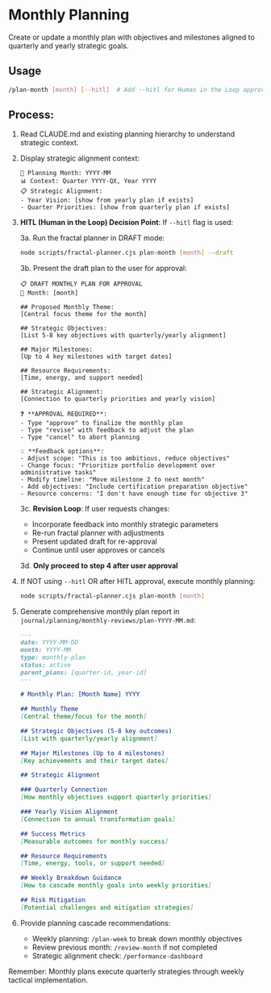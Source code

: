 # Monthly Planning

Create or update a monthly plan with objectives and milestones aligned to quarterly and yearly strategic goals.

## Usage
```bash
/plan-month [month] [--hitl]  # Add --hitl for Human in the Loop approval workflow
```

## Process:

1. Read CLAUDE.md and existing planning hierarchy to understand strategic context.

2. Display strategic alignment context:
   ```
   📆 Planning Month: YYYY-MM
   📊 Context: Quarter YYYY-QX, Year YYYY
   📋 Strategic Alignment:
   - Year Vision: [show from yearly plan if exists]
   - Quarter Priorities: [show from quarterly plan if exists]
   ```

3. **HITL (Human in the Loop) Decision Point**: If `--hitl` flag is used:
   
   3a. Run the fractal planner in DRAFT mode:
   ```bash
   node scripts/fractal-planner.cjs plan-month [month] --draft
   ```
   
   3b. Present the draft plan to the user for approval:
   ```
   📋 DRAFT MONTHLY PLAN FOR APPROVAL
   📅 Month: [month]
   
   ## Proposed Monthly Theme:
   [Central focus theme for the month]
   
   ## Strategic Objectives:
   [List 5-8 key objectives with quarterly/yearly alignment]
   
   ## Major Milestones:
   [Up to 4 key milestones with target dates]
   
   ## Resource Requirements:
   [Time, energy, and support needed]
   
   ## Strategic Alignment:
   [Connection to quarterly priorities and yearly vision]
   
   ❓ **APPROVAL REQUIRED**: 
   - Type "approve" to finalize the monthly plan
   - Type "revise" with feedback to adjust the plan
   - Type "cancel" to abort planning
   
   💡 **Feedback options**:
   - Adjust scope: "This is too ambitious, reduce objectives"
   - Change focus: "Prioritize portfolio development over administrative tasks"
   - Modify timeline: "Move milestone 2 to next month"
   - Add objectives: "Include certification preparation objective"
   - Resource concerns: "I don't have enough time for objective 3"
   ```
   
   3c. **Revision Loop**: If user requests changes:
   - Incorporate feedback into monthly strategic parameters
   - Re-run fractal planner with adjustments
   - Present updated draft for re-approval
   - Continue until user approves or cancels
   
   3d. **Only proceed to step 4 after user approval**

4. If NOT using `--hitl` OR after HITL approval, execute monthly planning:
   ```bash
   node scripts/fractal-planner.cjs plan-month [month]
   ```

5. Generate comprehensive monthly plan report in `journal/planning/monthly-reviews/plan-YYYY-MM.md`:

   ```markdown
   ---
   date: YYYY-MM-DD
   month: YYYY-MM
   type: monthly-plan
   status: active
   parent_plans: [quarter-id, year-id]
   ---

   # Monthly Plan: [Month Name] YYYY

   ## Monthly Theme
   [Central theme/focus for the month]

   ## Strategic Objectives (5-8 key outcomes)
   [List with quarterly/yearly alignment]

   ## Major Milestones (Up to 4 milestones)
   [Key achievements and their target dates]

   ## Strategic Alignment

   ### Quarterly Connection
   [How monthly objectives support quarterly priorities]

   ### Yearly Vision Alignment
   [Connection to annual transformation goals]

   ## Success Metrics
   [Measurable outcomes for monthly success]

   ## Resource Requirements
   [Time, energy, tools, or support needed]

   ## Weekly Breakdown Guidance
   [How to cascade monthly goals into weekly priorities]

   ## Risk Mitigation
   [Potential challenges and mitigation strategies]
   ```

6. Provide planning cascade recommendations:
   - Weekly planning: `/plan-week` to break down monthly objectives
   - Review previous month: `/review-month` if not completed
   - Strategic alignment check: `/performance-dashboard`

Remember: Monthly plans execute quarterly strategies through weekly tactical implementation.